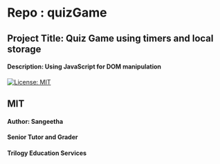 # Repo : quizGame
## Project Title: Quiz Game using timers and local storage
#### Description: Using JavaScript for DOM manipulation

[![License: MIT](https://img.shields.io/badge/License-MIT-yellow.svg)](https://opensource.org/licenses/MIT)

## MIT
#### Author: Sangeetha
#### Senior Tutor and Grader
#### Trilogy Education Services
